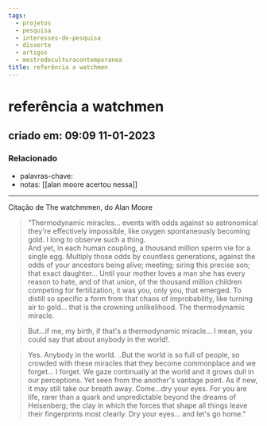 ```yaml
---
tags:
  - projetos
  - pesquisa
  - interesses-de-pesquisa
  - disserte
  - artigos
  - mestredeculturacontemporanea
title: referência a watchmen
---
```


# referência a watchmen

## criado em: 09:09 11-01-2023

### Relacionado

- palavras-chave: 
- notas: [[alan moore acertou nessa]]
---

Citação de The watchmmen, do Alan Moore

> “Thermodynamic miracles... events with odds against so astronomical they're effectively impossible, like oxygen spontaneously becoming gold. I long to observe such a thing.  
> And yet, in each human coupling, a thousand million sperm vie for a single egg. Multiply those odds by countless generations, against the odds of your ancestors being alive; meeting; siring this precise son; that exact daughter... Until your mother loves a man she has every reason to hate, and of that union, of the thousand million children competing for fertilization, it was you, only you, that emerged. To distill so specific a form from that chaos of improbability, like turning air to gold... that is the crowning unlikelihood. The thermodynamic miracle.  

>But...if me, my birth, if that's a thermodynamic miracle... I mean, you could say that about anybody in the world!.  

>Yes. Anybody in the world. ..But the world is so full of people, so crowded with these miracles that they become commonplace and we forget... I forget. We gaze continually at the world and it grows dull in our perceptions. Yet seen from the another's vantage point. As if new, it may still take our breath away. Come...dry your eyes. For you are life, rarer than a quark and unpredictable beyond the dreams of Heisenberg; the clay in which the forces that shape all things leave their fingerprints most clearly. Dry your eyes... and let's go home.”
